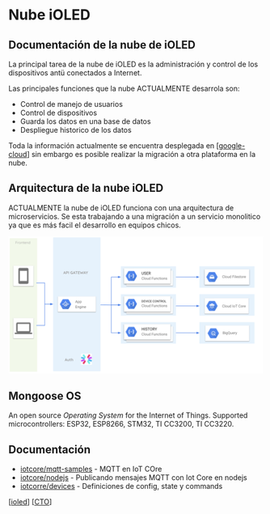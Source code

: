# Nube iOLED

## Documentación de la nube de iOLED
La principal tarea de la nube de iOLED es la administración y control de los dispositivos antü conectados a Internet.

Las principales funciones que la nube ACTUALMENTE desarrola son:

* Control de manejo de usuarios
* Control de dispositivos
* Guarda los datos en una base de datos
* Despliegue historico de los datos

Toda la información actualmente se encuentra desplegada en [[google-cloud]] sin embargo es posible realizar la migración a otra plataforma en la nube.


## Arquitectura de la nube iOLED

ACTUALMENTE la nube de iOLED funciona con una arquitectura de microservicios. Se esta trabajando a una migración a un servicio monolitico ya que es más facil el desarrollo en equipos chicos.

![](2020-07-02-15-26-41.png)


## Mongoose OS
An open source _Operating System_ for the Internet of Things. Supported microcontrollers: ESP32, ESP8266, STM32, TI CC3200, TI CC3220.

## Documentación

- [iotcore/mqtt-samples](https://cloud.google.com/iot/docs/samples/mqtt-samples) - MQTT en IoT COre
- [iotcore/nodejs](https://cloud.google.com/iot/docs/how-tos/mqtt-bridge#iot-core-mqtt-auth-run-nodejs) - Publicando mensajes MQTT con Iot Core en nodejs
- [iotcorre/devices](https://cloud.google.com/iot/docs/concepts/devices) - Definiciones de config, state y commands

[[ioled]]
[[CTO]]

[//begin]: # "Autogenerated link references for markdown compatibility"
[ioled]: ioled "iOLED"
[CTO]: CTO "CTO"
[google-cloud]: google-cloud "Google Cloud"
[//end]: # "Autogenerated link references"